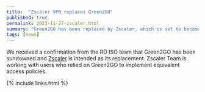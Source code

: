 ```yaml
---
title:  "Zscaler VPN replaces Green2GO"
published: true
permalink: 2023-11-27-zscaler.html
summary: "Green2GO has been replaced by Zscaler, which is set to become default VPN"
tags: [news]
---
```


We received a confirmation from the RD
ISO team that Green2GO has been sundowned and
[Zscaler](/ubunturd/ubuntudoc/generalsetup.html#beta---zscaler) is
intended as its replacement.  Zscaler Team is working with users who
relied on Green2GO to implement equivalent access policies.

{% include links.html %}
